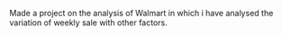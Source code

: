 Made a project on the analysis of Walmart in which i have analysed the variation of weekly sale with other factors.
